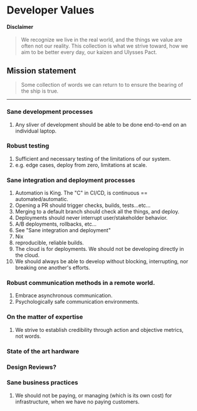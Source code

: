 # Developer Values

#### Disclaimer

>We recognize we live in the real world, and the things we value are often not our reality.  This collection is what we strive toward, how we aim to be better every day, our kaizen and Ulysses Pact.

## Mission statement

>Some collection of words we can return to to ensure the bearing of the ship is true.

---------


### Sane development processes

1. Any sliver of development should be able to be done end-to-end on an individual laptop.

### Robust testing

1. Sufficient and necessary testing of the limitations of our system.
  1. e.g. edge cases, deploy from zero, limitations at scale.

### Sane integration and deployment processes

1. Automation is King.  The "C" in CI/CD, is continuous == automated/automatic.
  1. Opening a PR should trigger checks, builds, tests...etc...
  1. Merging to a default branch should check all the things, and deploy. 
1. Deployments should never interrupt user/stakeholder behavior.
  1. A/B deployments, rollbacks, etc...
  1. See "Sane integration and deployment"
1. Nix
  1. reproducible, reliable builds.
1. The cloud is for deployments. We should not be developing directly in the cloud. 
1. We should always be able to develop without blocking, interrupting, nor breaking one another's efforts.

### Robust communication methods in a remote world.

1. Embrace asynchronous communication.
1. Psychologically safe communication environments.   

### On the matter of expertise

1. We strive to establish credibility through action and objective metrics, not words.   


### State of the art hardware

### Design Reviews?


### Sane business practices
1. We should not be paying, or managing (which is its own cost) for infrastructure, when we have no paying customers.


